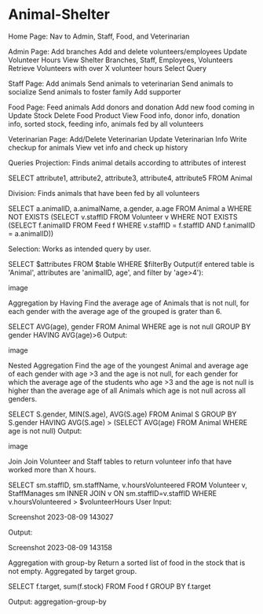 # Animal-Shelter


Home Page: Nav to Admin, Staff, Food, and Veterinarian

Admin Page: Add branches Add and delete volunteers/employees Update Volunteer Hours View Shelter Branches, Staff, Employees, Volunteers Retrieve Volunteers with over X volunteer hours Select Query

Staff Page: Add animals Send animals to veterinarian Send animals to socialize Send animals to foster family Add supporter

Food Page: Feed animals Add donors and donation Add new food coming in Update Stock Delete Food Product View Food info, donor info, donation info, sorted stock, feeding info, animals fed by all volunteers

Veterinarian Page: Add/Delete Veterinarian Update Veterinarian Info Write checkup for animals View vet info and check up history

Queries
Projection:
Finds animal details according to attributes of interest

SELECT attribute1, attribute2, attribute3, attribute4, attribute5
FROM Animal

Division:
Finds animals that have been fed by all volunteers

SELECT a.animalID, a.animalName, a.gender, a.age
FROM Animal a
WHERE NOT EXISTS (SELECT v.staffID
                  FROM Volunteer v
                  WHERE NOT EXISTS (SELECT f.animalID
                                    FROM Feed f
                                    WHERE v.staffID = f.staffID AND f.animalID = a.animalID))

Selection:
Works as intended query by user.

SELECT $attributes
FROM $table
WHERE $filterBy
Output(if entered table is 'Animal', attributes are 'animalID, age', and filter by 'age>4'):

image

Aggregation by Having
Find the average age of Animals that is not null, for each gender with the average age of the grouped is grater than 6.

SELECT AVG(age), gender
FROM Animal
WHERE age is not null
GROUP BY gender
HAVING AVG(age)>6
Output:

image

Nested Aggregation
Find the age of the youngest Animal and average age of each gender with age >3 and the age is not null, for each gender for which the average age of the students who age >3 and the age is not null is higher than the average age of all Animals which age is not null across all genders.

SELECT S.gender, MIN(S.age), AVG(S.age)
FROM Animal S
GROUP BY S.gender
HAVING AVG(S.age) > (SELECT AVG(age) FROM Animal WHERE age is not null)
Output:

image

Join
Join Volunteer and Staff tables to return volunteer info that have worked more than X hours.

SELECT sm.staffID, sm.staffName, v.hoursVolunteered
FROM Volunteer v, StaffManages sm 
INNER JOIN v ON sm.staffID=v.staffID 
WHERE v.hoursVolunteered > $volunteerHours
User Input:

Screenshot 2023-08-09 143027

Output:

Screenshot 2023-08-09 143158

Aggregation with group-by
Return a sorted list of food in the stock that is not empty. Aggregated by target group.

SELECT f.target, sum(f.stock) 
FROM Food f 
GROUP BY f.target

Output: aggregation-group-by
